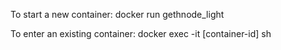 

To start a new container:
docker run gethnode_light

To enter an existing container:
docker exec -it [container-id] sh
